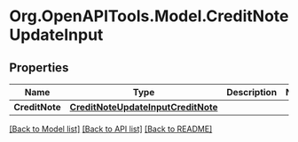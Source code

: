 
# Org.OpenAPITools.Model.CreditNoteUpdateInput

## Properties

Name | Type | Description | Notes
------------ | ------------- | ------------- | -------------
**CreditNote** | [**CreditNoteUpdateInputCreditNote**](CreditNoteUpdateInputCreditNote.md) |  | 

[[Back to Model list]](../README.md#documentation-for-models)
[[Back to API list]](../README.md#documentation-for-api-endpoints)
[[Back to README]](../README.md)

